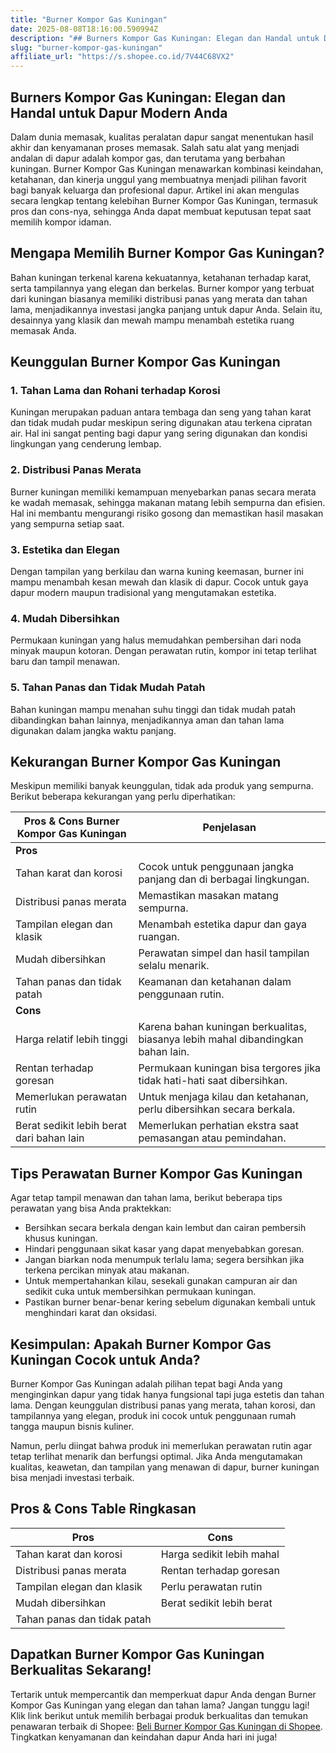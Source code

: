 ```yaml
---
title: "Burner Kompor Gas Kuningan"
date: 2025-08-08T18:16:00.590994Z
description: "## Burners Kompor Gas Kuningan: Elegan dan Handal untuk Dapur Modern Anda..."
slug: "burner-kompor-gas-kuningan"
affiliate_url: "https://s.shopee.co.id/7V44C68VX2"
---
```

## Burners Kompor Gas Kuningan: Elegan dan Handal untuk Dapur Modern Anda

Dalam dunia memasak, kualitas peralatan dapur sangat menentukan hasil akhir dan kenyamanan proses memasak. Salah satu alat yang menjadi andalan di dapur adalah kompor gas, dan terutama yang berbahan kuningan. Burner Kompor Gas Kuningan menawarkan kombinasi keindahan, ketahanan, dan kinerja unggul yang membuatnya menjadi pilihan favorit bagi banyak keluarga dan profesional dapur. Artikel ini akan mengulas secara lengkap tentang kelebihan Burner Kompor Gas Kuningan, termasuk pros dan cons-nya, sehingga Anda dapat membuat keputusan tepat saat memilih kompor idaman.

## Mengapa Memilih Burner Kompor Gas Kuningan?

Bahan kuningan terkenal karena kekuatannya, ketahanan terhadap karat, serta tampilannya yang elegan dan berkelas. Burner kompor yang terbuat dari kuningan biasanya memiliki distribusi panas yang merata dan tahan lama, menjadikannya investasi jangka panjang untuk dapur Anda. Selain itu, desainnya yang klasik dan mewah mampu menambah estetika ruang memasak Anda.

## Keunggulan Burner Kompor Gas Kuningan

### 1. Tahan Lama dan Rohani terhadap Korosi

Kuningan merupakan paduan antara tembaga dan seng yang tahan karat dan tidak mudah pudar meskipun sering digunakan atau terkena cipratan air. Hal ini sangat penting bagi dapur yang sering digunakan dan kondisi lingkungan yang cenderung lembap.

### 2. Distribusi Panas Merata

Burner kuningan memiliki kemampuan menyebarkan panas secara merata ke wadah memasak, sehingga makanan matang lebih sempurna dan efisien. Hal ini membantu mengurangi risiko gosong dan memastikan hasil masakan yang sempurna setiap saat.

### 3. Estetika dan Elegan

Dengan tampilan yang berkilau dan warna kuning keemasan, burner ini mampu menambah kesan mewah dan klasik di dapur. Cocok untuk gaya dapur modern maupun tradisional yang mengutamakan estetika.

### 4. Mudah Dibersihkan

Permukaan kuningan yang halus memudahkan pembersihan dari noda minyak maupun kotoran. Dengan perawatan rutin, kompor ini tetap terlihat baru dan tampil menawan.

### 5. Tahan Panas dan Tidak Mudah Patah

Bahan kuningan mampu menahan suhu tinggi dan tidak mudah patah dibandingkan bahan lainnya, menjadikannya aman dan tahan lama digunakan dalam jangka waktu panjang.

## Kekurangan Burner Kompor Gas Kuningan

Meskipun memiliki banyak keunggulan, tidak ada produk yang sempurna. Berikut beberapa kekurangan yang perlu diperhatikan:

| Pros & Cons Burner Kompor Gas Kuningan | Penjelasan                                              |
|----------------------------------------|---------------------------------------------------------|
| **Pros**                              |                                                         |
| Tahan karat dan korosi               | Cocok untuk penggunaan jangka panjang dan di berbagai lingkungan. |
| Distribusi panas merata              | Memastikan masakan matang sempurna.                     |
| Tampilan elegan dan klasik           | Menambah estetika dapur dan gaya ruangan.               |
| Mudah dibersihkan                    | Perawatan simpel dan hasil tampilan selalu menarik.   |
| Tahan panas dan tidak patah         | Keamanan dan ketahanan dalam penggunaan rutin.        |
| **Cons**                              |                                                         |
| Harga relatif lebih tinggi          | Karena bahan kuningan berkualitas, biasanya lebih mahal dibandingkan bahan lain. |
| Rentan terhadap goresan             | Permukaan kuningan bisa tergores jika tidak hati-hati saat dibersihkan. |
| Memerlukan perawatan rutin           | Untuk menjaga kilau dan ketahanan, perlu dibersihkan secara berkala. |
| Berat sedikit lebih berat dari bahan lain | Memerlukan perhatian ekstra saat pemasangan atau pemindahan. |

## Tips Perawatan Burner Kompor Gas Kuningan

Agar tetap tampil menawan dan tahan lama, berikut beberapa tips perawatan yang bisa Anda praktekkan:

- Bersihkan secara berkala dengan kain lembut dan cairan pembersih khusus kuningan.
- Hindari penggunaan sikat kasar yang dapat menyebabkan goresan.
- Jangan biarkan noda menumpuk terlalu lama; segera bersihkan jika terkena percikan minyak atau makanan.
- Untuk mempertahankan kilau, sesekali gunakan campuran air dan sedikit cuka untuk membersihkan permukaan kuningan.
- Pastikan burner benar-benar kering sebelum digunakan kembali untuk menghindari karat dan oksidasi.

## Kesimpulan: Apakah Burner Kompor Gas Kuningan Cocok untuk Anda?

Burner Kompor Gas Kuningan adalah pilihan tepat bagi Anda yang menginginkan dapur yang tidak hanya fungsional tapi juga estetis dan tahan lama. Dengan keunggulan distribusi panas yang merata, tahan korosi, dan tampilannya yang elegan, produk ini cocok untuk penggunaan rumah tangga maupun bisnis kuliner.

Namun, perlu diingat bahwa produk ini memerlukan perawatan rutin agar tetap terlihat menarik dan berfungsi optimal. Jika Anda mengutamakan kualitas, keawetan, dan tampilan yang menawan di dapur, burner kuningan bisa menjadi investasi terbaik.

## Pros & Cons Table Ringkasan

| Pros                               | Cons                              |
|-----------------------------------|----------------------------------|
| Tahan karat dan korosi          | Harga sedikit lebih mahal       |
| Distribusi panas merata         | Rentan terhadap goresan         |
| Tampilan elegan dan klasik      | Perlu perawatan rutin          |
| Mudah dibersihkan               | Berat sedikit lebih berat     |
| Tahan panas dan tidak patah     |                                 |

## Dapatkan Burner Kompor Gas Kuningan Berkualitas Sekarang!

Tertarik untuk mempercantik dan memperkuat dapur Anda dengan Burner Kompor Gas Kuningan yang elegan dan tahan lama? Jangan tunggu lagi! Klik link berikut untuk memilih berbagai produk berkualitas dan temukan penawaran terbaik di Shopee: [Beli Burner Kompor Gas Kuningan di Shopee](https://s.shopee.co.id/7V44C68VX2). Tingkatkan kenyamanan dan keindahan dapur Anda hari ini juga!